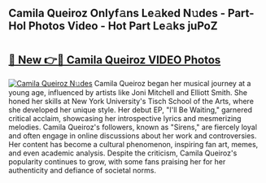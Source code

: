 ## Camila Queiroz Onlyf𝚊ns Le𝚊ked N𝚞des - Part-Hol Photos Video - Hot Part Le𝚊ks juPoZ

# <h2><a href="http://ab51454.deff.icu/?id=Camila+Queiroz">🔗 New 👉🔴 Camila Queiroz VIDEO Photos</a></h2>

[![Camila Queiroz N𝚞des](https://i.imgur.com/rIISA9y.gif)](http://ab51454.deff.icu/?id=Camila+Queiroz)
Camila Queiroz began her musical journey at a young age, influenced by artists like Joni Mitchell and Elliott Smith. She honed her skills at New York University's Tisch School of the Arts, where she developed her unique style. Her debut EP, "I'll Be Waiting," garnered critical acclaim, showcasing her introspective lyrics and mesmerizing melodies. Camila Queiroz's followers, known as "Sirens," are fiercely loyal and often engage in online discussions about her work and controversies. Her content has become a cultural phenomenon, inspiring fan art, memes, and even academic analysis. Despite the criticism, Camila Queiroz's popularity continues to grow, with some fans praising her for her authenticity and defiance of societal norms.
